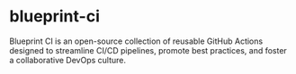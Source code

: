 # blueprint-ci
Blueprint CI is an open-source collection of reusable GitHub Actions designed to streamline CI/CD pipelines, promote best practices, and foster a collaborative DevOps culture.
